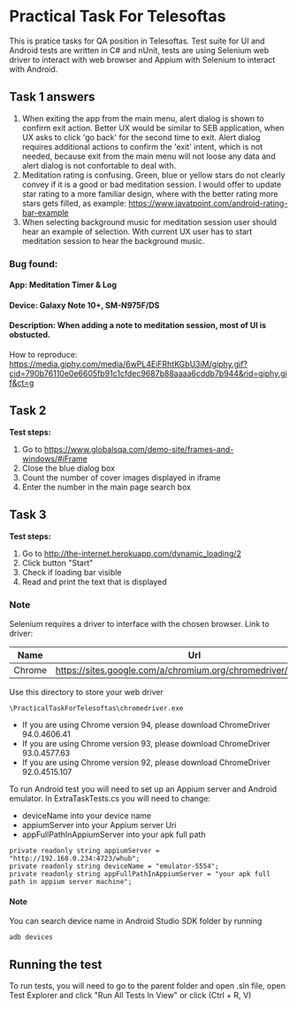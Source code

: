 # Practical Task For Telesoftas

This is pratice tasks for QA position in Telesoftas. Test suite for UI and Android tests are written in C# and nUnit, tests are using Selenium web driver to interact with web browser and Appium with Selenium to interact with Android.

## Task 1 answers
1. When exiting the app from the main menu, alert dialog is shown to confirm exit action. Better UX would be similar to SEB application, when UX asks to click 'go back' for the second time to exit.
Alert dialog requires additional actions to confirm the 'exit' intent, which is not needed, because exit from the main menu will not loose any data and alert dialog is not confortable to deal with.
2. Meditation rating is confusing. Green, blue or yellow stars do not clearly convey if it is a good or bad meditation session. I would offer to update star rating to a more familiar design, where with the better rating more stars gets filled, as example: https://www.javatpoint.com/android-rating-bar-example
3. When selecting background music for meditation session user should hear an example of selection. With current UX user has to start meditation session to hear the background music.

### Bug found:
#### App: Meditation Timer & Log
#### Device: Galaxy Note 10+, SM-N975F/DS
#### Description: When adding a note to meditation session, most of UI is obstucted. 
How to reproduce: https://media.giphy.com/media/6wPL4EiFRhtKGbU3iM/giphy.gif?cid=790b76110e0e6605fb91c1cfdec9687b88aaaa6cddb7b944&rid=giphy.gif&ct=g

## Task 2
**Test steps:**
1. Go to https://www.globalsqa.com/demo-site/frames-and-windows/#iFrame
2. Close the blue dialog box
3. Count the number of cover images displayed in iframe 
4. Enter the number in the main page search box 

## Task 3
**Test steps:**
1. Go to http://the-internet.herokuapp.com/dynamic_loading/2 
2. Click button  "Start"
3. Check if loading bar visible
4. Read and print the text that is displayed


### Note

Selenium requires a driver to interface with the chosen browser. Link to driver:

|Name|Url|
|---|---|
|Chrome|https://sites.google.com/a/chromium.org/chromedriver/downloads|

Use this directory to store your web driver
```
\PracticalTaskForTelesoftas\chromedriver.exe
```


- If you are using Chrome version 94, please download ChromeDriver 94.0.4606.41
- If you are using Chrome version 93, please download ChromeDriver 93.0.4577.63
- If you are using Chrome version 92, please download ChromeDriver 92.0.4515.107

To run Android test you will need to set up an Appium server and Android emulator. 
In ExtraTaskTests.cs you will need to change:
- deviceName into your device name
- appiumServer into your Appium server Uri
- appFullPathInAppiumServer into your apk full path

```
private readonly string appiumServer = "http://192.168.0.234:4723/whub";
private readonly string deviceName = "emulator-5554";
private readonly string appFullPathInAppiumServer = "your apk full path in appium server machine";
```
#### Note
You can search device name in Android Studio SDK folder by running 
```
adb devices
```

## Running the test
To run tests, you will need to go to the parent folder and open .sln file, open Test Explorer and click "Run All Tests In View" or click (Ctrl + R, V)
